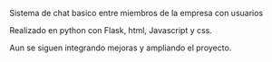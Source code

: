 Sistema de chat basico entre miembros de la empresa con usuarios

Realizado en python con Flask, html, Javascript y css.

Aun se siguen integrando mejoras y ampliando el proyecto.

